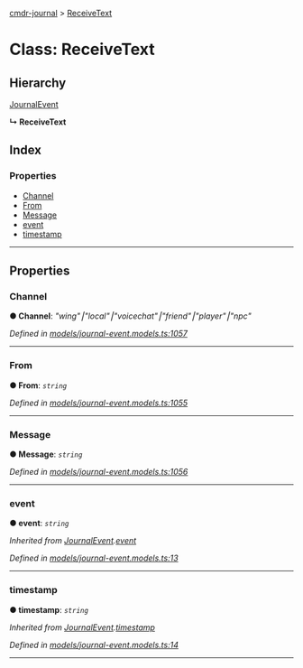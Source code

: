 [cmdr-journal](../README.md) > [ReceiveText](../classes/receivetext.md)



# Class: ReceiveText

## Hierarchy


 [JournalEvent](journalevent.md)

**↳ ReceiveText**







## Index

### Properties

* [Channel](receivetext.md#channel)
* [From](receivetext.md#from)
* [Message](receivetext.md#message)
* [event](receivetext.md#event)
* [timestamp](receivetext.md#timestamp)



---
## Properties
<a id="channel"></a>

###  Channel

**●  Channel**:  *"wing"⎮"local"⎮"voicechat"⎮"friend"⎮"player"⎮"npc"* 

*Defined in [models/journal-event.models.ts:1057](https://github.com/chrisbruford/cmdr-journal/blob/1e4d048/src/models/journal-event.models.ts#L1057)*





___

<a id="from"></a>

###  From

**●  From**:  *`string`* 

*Defined in [models/journal-event.models.ts:1055](https://github.com/chrisbruford/cmdr-journal/blob/1e4d048/src/models/journal-event.models.ts#L1055)*





___

<a id="message"></a>

###  Message

**●  Message**:  *`string`* 

*Defined in [models/journal-event.models.ts:1056](https://github.com/chrisbruford/cmdr-journal/blob/1e4d048/src/models/journal-event.models.ts#L1056)*





___

<a id="event"></a>

###  event

**●  event**:  *`string`* 

*Inherited from [JournalEvent](journalevent.md).[event](journalevent.md#event)*

*Defined in [models/journal-event.models.ts:13](https://github.com/chrisbruford/cmdr-journal/blob/1e4d048/src/models/journal-event.models.ts#L13)*





___

<a id="timestamp"></a>

###  timestamp

**●  timestamp**:  *`string`* 

*Inherited from [JournalEvent](journalevent.md).[timestamp](journalevent.md#timestamp)*

*Defined in [models/journal-event.models.ts:14](https://github.com/chrisbruford/cmdr-journal/blob/1e4d048/src/models/journal-event.models.ts#L14)*





___


